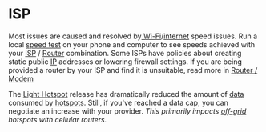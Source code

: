 # ISP

Most issues are caused and resolved by[ Wi-Fi](../../helium-glossary.md#wi-fi)/[internet](../../helium-glossary.md#internet) speed issues. Run a local [speed test](../../helium-glossary.md#speed-test) on your phone and computer to see speeds achieved with your [ISP](../../helium-glossary.md#isp) / [Router](../../helium-glossary.md#router) combination. Some ISPs have policies about creating static public [IP](../../helium-glossary.md#ip) addresses or lowering firewall settings. If you are being provided a router by your ISP and find it is unsuitable, read more in [Router / Modem](router-modem.md)

The [Light Hotspot](../../helium-glossary.md#light-hotspots) release has dramatically reduced the amount of [data](../../helium-glossary.md#data) consumed by [hotspots](../../helium-glossary.md#hotspot). Still, if you've reached a data cap, you can negotiate an increase with your provider. _This primarily impacts_ [_off-grid_](../../helium-glossary.md#off-grid) _hotspots with cellular routers._
